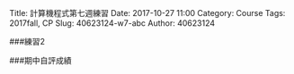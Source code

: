 Title: 計算機程式第七週練習
Date: 2017-10-27 11:00
Category: Course
Tags: 2017fall, CP
Slug: 40623124-w7-abc
Author: 40623124

###練習2

<!-- PELICAN_END_SUMMARY -->

###期中自評成績